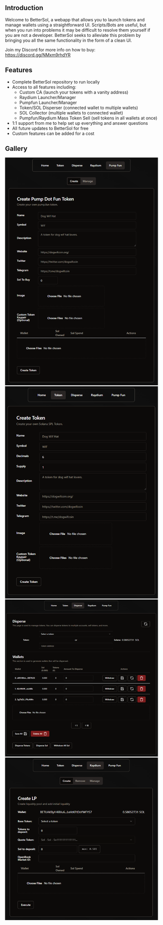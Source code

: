 ## Introduction

Welcome to BetterSol, a webapp that allows you to launch tokens and manage wallets using a straightforward UI. Scripts/Bots are useful, but when you run into problems it may be difficult to resolve them yourself if you are not a developer. BetterSol seeks to alleviate this problem by bringing you all the same functionality in the form of a clean UI.

Join my Discord for more info on how to buy: https://discord.gg/NMxm9rhdYR

## Features

- Complete BetterSol repository to run locally
- Access to all features including:
  - Custom CA (launch your tokens with a vanity address)
  - Raydium Launcher/Manager
  - Pumpfun Launcher/Manager
  - Token/SOL Disperser (connected wallet to multiple wallets)
  - SOL Collector (multiple wallets to connected wallet)
  - Pumpfun/Raydium Mass Token Sell (sell tokens in all wallets at once)
- 1:1 support from me to help set up everything and answer questions
- All future updates to BetterSol for free
- Custom features can be added for a cost

## Gallery
![PumpFun Card](https://github.com/notarealhen/pumpfun-bundler/blob/main/pumpfun-bundle.png)
![Token Card](https://github.com/notarealhen/pumpfun-bundler/blob/main/token-create.png)
![Disperse Card](https://github.com/notarealhen/pumpfun-bundler/blob/main/disperse.png)
![Raydium Card](https://github.com/notarealhen/pumpfun-bundler/blob/main/raydium-bundle.png)

